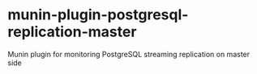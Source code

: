 # munin-plugin-postgresql-replication-master
Munin plugin for monitoring PostgreSQL streaming replication on master side
